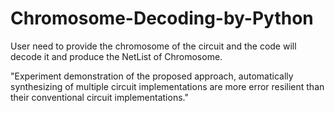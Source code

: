 # Chromosome-Decoding-by-Python
User need to provide the chromosome of the circuit and the code will decode it and produce the NetList of Chromosome.  

"Experiment demonstration of the proposed approach, automatically synthesizing of multiple circuit implementations are more error resilient than their conventional circuit implementations."
